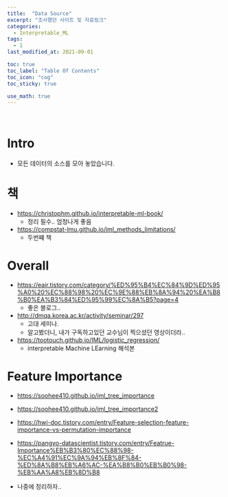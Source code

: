 ```yaml
---
title:  "Data Source"
excerpt: "조사했던 사이트 및 자료링크"
categories:
  - Interpretable_ML
tags:
  - 1
last_modified_at: 2021-09-01

toc: true
toc_label: "Table Of Contents"
toc_icon: "cog"
toc_sticky: true

use_math: true
---
```


<br>

# Intro

- 모든 데이터의 소스를 모아 놓았습니다. 

# 책

- https://christophm.github.io/interpretable-ml-book/
  - 정리 필수.. 엄청나게 좋음
- <https://compstat-lmu.github.io/iml_methods_limitations/>
  - 두번쨰 책 



# Overall

- https://eair.tistory.com/category/%ED%95%B4%EC%84%9D%ED%95%A0%20%EC%88%98%20%EC%9E%88%EB%8A%94%20%EA%B8%B0%EA%B3%84%ED%95%99%EC%8A%B5?page=4
  - 좋은 블로그.. 
- http://dmqa.korea.ac.kr/activity/seminar/297
  - 고대 세미나. 
  - 알고봤더니, 내가 구독하고있던 교수님이 찍으셨던 영상이더라.. 
- https://tootouch.github.io/IML/logistic_regression/
  - interpretable Machine LEarning 해석본

# Feature Importance

- https://soohee410.github.io/iml_tree_importance
- https://soohee410.github.io/iml_tree_importance2
- https://hwi-doc.tistory.com/entry/Feature-selection-feature-importance-vs-permutation-importance

- https://pangyo-datascientist.tistory.com/entry/Featrue-Importance%EB%B3%80%EC%88%98-%EC%A4%91%EC%9A%94%EB%8F%84-%ED%8A%B8%EB%A6%AC-%EA%B8%B0%EB%B0%98-%EB%AA%A8%EB%8D%B8

- 나중에 정리하자..
